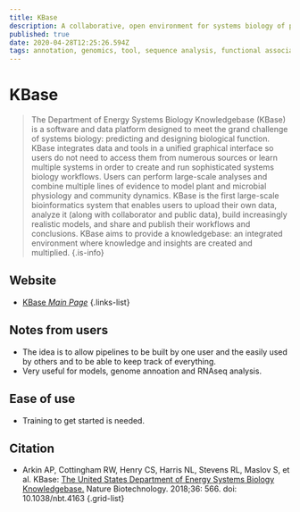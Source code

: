 ```yaml
---
title: KBase
description: A collaborative, open environment for systems biology of plants, microbes and their communities.
published: true
date: 2020-04-28T12:25:26.594Z
tags: annotation, genomics, tool, sequence analysis, functional association, transcriptomics, function
---
```


# KBase

> The Department of Energy Systems Biology Knowledgebase (KBase) is a software and data platform designed to meet the grand challenge of systems biology: predicting and designing biological function. KBase integrates data and tools in a unified graphical interface so users do not need to access them from numerous sources or learn multiple systems in order to create and run sophisticated systems biology workflows. Users can perform large-scale analyses and combine multiple lines of evidence to model plant and microbial physiology and community dynamics.
&NewLine;
KBase is the first large-scale bioinformatics system that enables users to upload their own data, analyze it (along with collaborator and public data), build increasingly realistic models, and share and publish their workflows and conclusions. KBase aims to provide a knowledgebase: an integrated environment where knowledge and insights are created and multiplied.
{.is-info}

## Website

- [KBase *Main Page*](https://kbase.us/)
{.links-list}

## Notes from users 
- The idea is to allow pipelines to be built by one user and the easily used by others and to be able to keep track of everything. 
- Very useful for models, genome annoation and RNAseq analysis.

## Ease of use
- Training to get started is needed.


## Citation

- Arkin AP, Cottingham RW, Henry CS, Harris NL, Stevens RL, Maslov S, et al. KBase: [The United States Department of Energy Systems Biology Knowledgebase.](https://www.nature.com/articles/nbt.4163) Nature Biotechnology. 2018;36: 566. doi: 10.1038/nbt.4163
{.grid-list}